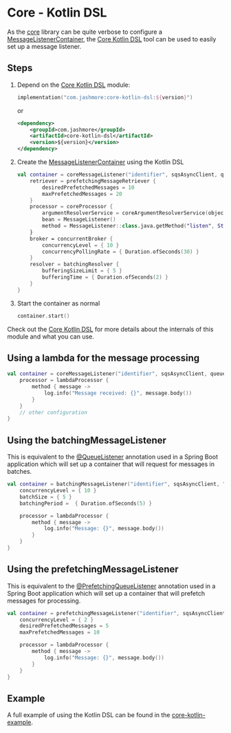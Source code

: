 # Core - Kotlin DSL

As the [core](../../../core) library can be quite verbose to configure
a [MessageListenerContainer](../../../api/src/main/java/com/jashmore/sqs/container/MessageListenerContainer.java),
the [Core Kotlin DSL](../../../extensions/core-kotlin-dsl) tool can be used to easily set up a message listener.

## Steps

1. Depend on the [Core Kotlin DSL](../../../extensions/core-kotlin-dsl) module:

    ```kotlin
    implementation("com.jashmore:core-kotlin-dsl:${version}")
    ```

    or

    ```xml
    <dependency>
        <groupId>com.jashmore</groupId>
        <artifactId>core-kotlin-dsl</artifactId>
        <version>${version}</version>
    </dependency>
    ```

1. Create the [MessageListenerContainer](../../../api/src/main/java/com/jashmore/sqs/container/MessageListenerContainer.java) using the Kotlin DSL

    ```kotlin
    val container = coreMessageListener("identifier", sqsAsyncClient, queueUrl) {
        retriever = prefetchingMessageRetriever {
            desiredPrefetchedMessages = 10
            maxPrefetchedMessages = 20
        }
        processor = coreProcessor {
            argumentResolverService = coreArgumentResolverService(objectMapper)
            bean = MessageListener()
            method = MessageListener::class.java.getMethod("listen", String::class.java)
        }
        broker = concurrentBroker {
            concurrencyLevel = { 10 }
            concurrencyPollingRate = { Duration.ofSeconds(30) }
        }
        resolver = batchingResolver {
            bufferingSizeLimit = { 5 }
            bufferingTime = { Duration.ofSeconds(2) }
        }
    }
    ```

1. Start the container as normal

    ```kotlin
    container.start()
    ```

Check out the [Core Kotlin DSL](../../../extensions/core-kotlin-dsl) for more details about the internals of this module and what you can use.

## Using a lambda for the message processing

```kotlin
val container = coreMessageListener("identifier", sqsAsyncClient, queueUrl) {
    processor = lambdaProcessor {
        method { message ->
            log.info("Message received: {}", message.body())
        }
    }
    // other configuration
}
```

## Using the batchingMessageListener

This is equivalent to
the [@QueueListener](../../../spring/spring-core/src/main/java/com/jashmore/sqs/spring/container/basic/QueueListener.java) annotation
used in a Spring Boot application which will set up a container that will request for messages in batches.

```kotlin
val container = batchingMessageListener("identifier", sqsAsyncClient, "url") {
    concurrencyLevel = { 10 }
    batchSize = { 5 }
    batchingPeriod =  { Duration.ofSeconds(5) }

    processor = lambdaProcessor {
        method { message ->
            log.info("Message: {}", message.body())
        }
    }
}
```

## Using the prefetchingMessageListener

This is equivalent to
the [@PrefetchingQueueListener](../../../spring/spring-core/src/main/java/com/jashmore/sqs/spring/container/prefetch/PrefetchingQueueListener.java) annotation
used in a Spring Boot application which will set up a container that will prefetch messages for processing.

```kotlin
val container = prefetchingMessageListener("identifier", sqsAsyncClient, "url") {
    concurrencyLevel = { 2 }
    desiredPrefetchedMessages = 5
    maxPrefetchedMessages = 10

    processor = lambdaProcessor {
        method { message ->
            log.info("Message: {}", message.body())
        }
    }
}
```

## Example

A full example of using the Kotlin DSL can be found in the [core-kotlin-example](../../../examples/core-kotlin-example/README.md).
